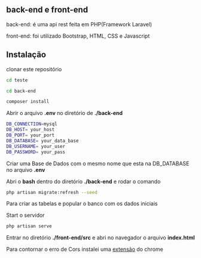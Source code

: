 ## back-end e front-end

back-end: é uma api rest feita em PHP(Framework Laravel)

front-end: foi utilizado Bootstrap, HTML, CSS e Javascript

## Instalação

clonar este repositório 

```bash
cd teste 
```

```bash
cd back-end 
```

```bash
composer install
```

Abrir o arquivo **.env** no diretório de **./back-end**
```bash
DB_CONNECTION=mysql
DB_HOST= your_host
DB_PORT= your_port
DB_DATABASE= your_data_base
DB_USERNAME= your_user
DB_PASSWORD= your_pass
```
Criar uma Base de Dados com o mesmo nome que esta na DB_DATABASE no arquivo **.env**

Abri o **bash** dentro do diretório **./back-end** e rodar o comando 
```bash
php artisan migrate:refresh --seed
```
Para criar as tabelas e popular o banco com os dados iniciais

Start o servidor 
```bash
php artisan serve
```
Entrar no diretório **./front-end/src** e abri no navegador o arquivo **index.html**

Para contornar o erro de Cors instalei uma [extensão](https://chrome.google.com/webstore/detail/moesif-orign-cors-changer/digfbfaphojjndkpccljibejjbppifbc) do chrome


